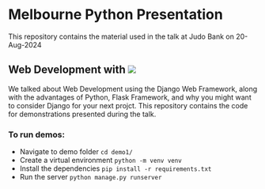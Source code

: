 # Melbourne Python Presentation
This repository contains the material used in the talk at Judo Bank on 20-Aug-2024
## Web Development with <img src="https://img.shields.io/badge/django%20-%23092E20.svg?&style=for-the-badge&logo=django&logoColor=white"/>
We talked about Web Development using the Django Web Framework, along with the advantages of Python, Flask Framework, and why you might want to consider Django for your next projct. This repository contains the code for demonstrations presented during the talk.
### To run demos:
- Navigate to demo folder
``` cd demo1/ ```
- Create a virtual environment
``` python -m venv venv ```
- Install the dependencies
``` pip install -r requirements.txt ```
- Run the server
``` python manage.py runserver ```